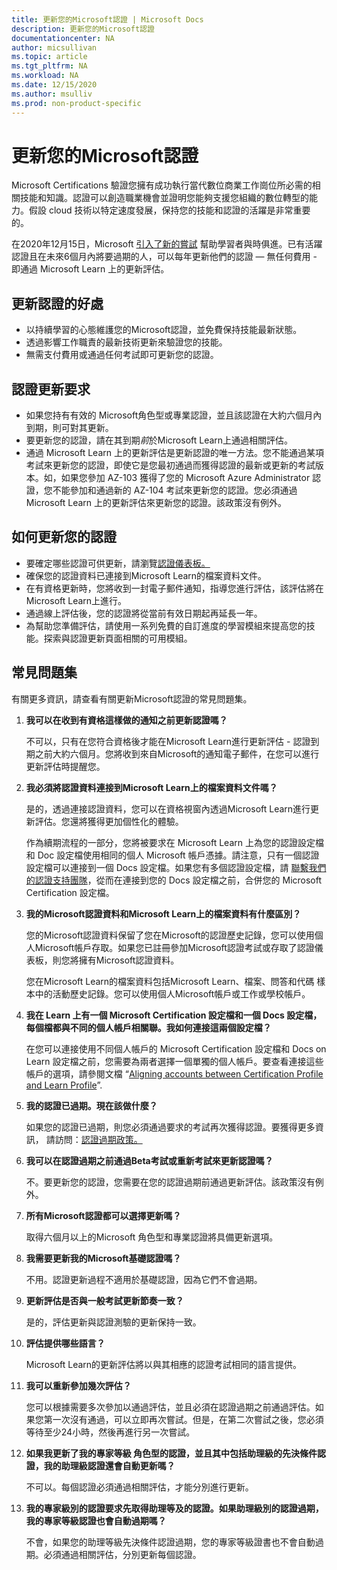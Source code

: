 ```yaml
---
title: 更新您的Microsoft認證 | Microsoft Docs
description: 更新您的Microsoft認證 
documentationcenter: NA 
author: micsullivan
ms.topic: article
ms.tgt_pltfrm: NA
ms.workload: NA
ms.date: 12/15/2020
ms.author: msulliv
ms.prod: non-product-specific
---
```

# 更新您的Microsoft認證

Microsoft Certifications 驗證您擁有成功執行當代數位商業工作崗位所必需的相關技能和知識。認證可以創造職業機會並證明您能夠支援您組織的數位轉型的能力。假設 cloud 技術以特定速度發展，保持您的技能和認證的活躍是非常重要的。

在2020年12月15日，Microsoft [引入了新的嘗試](https://aka.ms/CertRenewalBlog) 幫助學習者與時俱進。已有活躍認證且在未來6個月內將要過期的人，可以每年更新他們的認證 — 無任何費用 - 即通過 Microsoft Learn 上的更新評估。

## 更新認證的好處

- 以持續學習的心態維護您的Microsoft認證，並免費保持技能最新狀態。
- 透過影響工作職責的最新技術更新來驗證您的技能。
- 無需支付費用或通過任何考試即可更新您的認證。

## 認證更新要求

- 如果您持有有效的 Microsoft角色型或專業認證，並且該認證在大約六個月內到期，則可對其更新。
- 要更新您的認證，請在其到期*前*於Microsoft Learn上通過相關評估。
- 通過 Microsoft Learn 上的更新評估是更新認證的唯一方法。您不能通過某項考試來更新您的認證，即使它是您最初通過而獲得認證的最新或更新的考試版本。如，如果您參加 AZ-103 獲得了您的 Microsoft Azure Administrator 認證，您不能參加和通過新的 AZ-104 考試來更新您的認證。您必須通過 Microsoft Learn 上的更新評估來更新您的認證。該政策沒有例外。

## 如何更新您的認證

- 要確定哪些認證可供更新，請瀏覽[認證儀表板。](https://aka.ms/CertDashboard)
- 確保您的認證資料已連接到Microsoft Learn的檔案資料文件。
- 在有資格更新時，您將收到一封電子郵件通知，指導您進行評估，該評估將在Microsoft Learn上進行。
- 通過線上評估後，您的認證將從當前有效日期起再延長一年。
- 為幫助您準備評估，請使用一系列免費的自訂進度的學習模組來提高您的技能。探索與認證更新頁面相關的可用模組。

## 常見問題集

有關更多資訊，請查看有關更新Microsoft認證的常見問題集。

1. **我可以在收到有資格這樣做的通知之前更新認證嗎？**

    不可以，只有在您符合資格後才能在Microsoft Learn進行更新評估 - 認證到期之前大約六個月。您將收到來自Microsoft的通知電子郵件，在您可以進行更新評估時提醒您。

2. **我必須將認證資料連接到Microsoft Learn上的檔案資料文件嗎？**

    是的，透過連接認證資料，您可以在資格視窗內透過Microsoft Learn進行更新評估。您還將獲得更加個性化的體驗。

    作為續期流程的一部分，您將被要求在 Microsoft Learn 上為您的認證設定檔和 Doc 設定檔使用相同的個人 Microsoft 帳戶憑據。請注意，只有一個認證設定檔可以連接到一個 Docs 設定檔。如果您有多個認證設定檔，請 [聯繫我們的認證支持團隊](https://aka.ms/mcpforum)，從而在連接到您的 Docs 設定檔之前，合併您的 Microsoft Certification 設定檔。

3. **我的Microsoft認證資料和Microsoft Learn上的檔案資料有什麼區別？**

    您的Microsoft認證資料保留了您在Microsoft的認證歷史記錄，您可以使用個人Microsoft帳戶存取。如果您已註冊參加Microsoft認證考試或存取了認證儀表板，則您將擁有Microsoft認證資料。

    您在Microsoft Learn的檔案資料包括Microsoft Learn、檔案、問答和代碼 樣本中的活動歷史記錄。您可以使用個人Microsoft帳戶或工作或學校帳戶。

4. **我在 Learn 上有一個 Microsoft Certification 設定檔和一個 Docs 設定檔，每個檔都與不同的個人帳戶相關聯。我如何連接這兩個設定檔？**

    在您可以連接使用不同個人帳戶的 Microsoft Certification 設定檔和 Docs on Learn 設定檔之前，您需要為兩者選擇一個單獨的個人帳戶。要查看連接這些帳戶的選項，請參閱文檔 “[Aligning accounts between Certification Profile and Learn Profile](/learn/certifications/aligning-accounts-between-certification-profile-and-learn-profile)”.

5. **我的認證已過期。現在該做什麼？**

    如果您的認證已過期，則您必須通過要求的考試再次獲得認證。要獲得更多資訊， 請訪問：[認證過期政策。](/learn/certifications/certification-expiration-policy)

6. **我可以在認證過期之前通過Beta考試或重新考試來更新認證嗎？**

    不。要更新您的認證，您需要在您的認證過期前通過更新評估。該政策沒有例外。

7. **所有Microsoft認證都可以選擇更新嗎？**

    取得六個月以上的Microsoft 角色型和專業認證將具備更新選項。

8. **我需要更新我的Microsoft基礎認證嗎？**

    不用。認證更新過程不適用於基礎認證，因為它們不會過期。

9. **更新評估是否與一般考試更新節奏一致？**

    是的，評估更新與認證測驗的更新保持一致。

9. **評估提供哪些語言？**

    Microsoft Learn的更新評估將以與其相應的認證考試相同的語言提供。

10. **我可以重新參加幾次評估？**

    您可以根據需要多次參加以通過評估，並且必須在認證過期之前通過評估。如果您第一次沒有通過，可以立即再次嘗試。但是，在第二次嘗試之後，您必須等待至少24小時，然後再進行另一次嘗試。

11. **如果我更新了我的專家等級 角色型的認證，並且其中包括助理級的先決條件認證，我的助理級認證還會自動更新嗎？**

    不可以。每個認證必須通過相關評估，才能分別進行更新。

12. **我的專家級別的認證要求先取得助理等及的認證。如果助理級別的認證過期，我的專家等級認證也會自動過期嗎？**

    不會，如果您的助理等級先決條件認證過期，您的專家等級證書也不會自動過期。必須通過相關評估，分別更新每個認證。